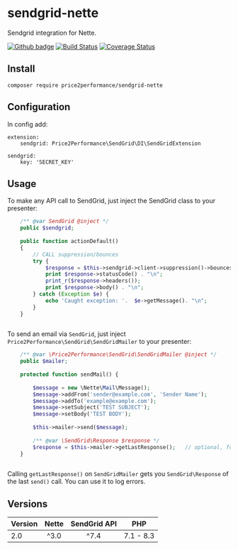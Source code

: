 # sendgrid-nette
Sendgrid integration for Nette.

[![Github badge](https://github.com/price2performance/sendgrid-nette/workflows/build/badge.svg)](https://github.com/price2performance/sendgrid-nette/actions) [![Build Status](https://travis-ci.org/price2performance/sendgrid-nette.svg?branch=master)](https://travis-ci.org/price2performance/sendgrid-nette) [![Coverage Status](https://coveralls.io/repos/price2performance/sendgrid-nette/badge.svg)](https://coveralls.io/r/price2performance/sendgrid-nette)    

## Install
```
composer require price2performance/sendgrid-nette
```

## Configuration
In config add:

```
extension:
    sendgrid: Price2Performance\SendGrid\DI\SendGridExtension

sendgrid:
    key: 'SECRET_KEY'
```

## Usage
To make any API call to SendGrid, just inject the SendGrid class to your presenter:

```php
    /** @var SendGrid @inject */
    public $sendgrid;
	
    public function actionDefault()
    {
        // CALL suppression/bounces
        try {
            $response = $this->sendgrid->client->suppression()->bounces()->get();
            print $response->statusCode() . "\n";
            print_r($response->headers());
            print $response->body() . "\n";
        } catch (Exception $e) {
            echo 'Caught exception: '.  $e->getMessage(). "\n";
        }
    }
	
```

To send an email via `SendGrid`, just inject `Price2Performance\SendGrid\SendGridMailer` to your presenter:

```php
    /** @var \Price2Performance\SendGrid\SendGridMailer @inject */
    public $mailer;
	
    protected function sendMail() {
        
        $message = new \Nette\Mail\Message();
        $message->addFrom('sender@example.com', 'Sender Name');
        $message->addTo('example@example.com');
        $message->setSubject('TEST SUBJECT');
        $message->setBody('TEST BODY');
        
        $this->mailer->send($message);
        
        /** @var \SendGrid\Response $response */
        $response = $this->mailer->getLastResponse();   // optional, for error logging
    }
	
```

Calling `getLastResponse()` on `SendGridMailer` gets you `SendGrid\Response` of the last `send()` call. You can use it to log errors.

## Versions

| Version |Nette|SendGrid API|PHP
|---------|:---:|:---:|:---:|
| 2.0     |^3.0|^7.4|7.1 - 8.3
